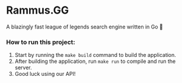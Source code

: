 # Rammus.GG

A blazingly fast league of legends search engine written in Go 🚀

### How to run this project:

1. Start by running the `make build` command to build the application.
2. After building the application, run `make run` to compile and run the server.
3. Good luck using our API!
